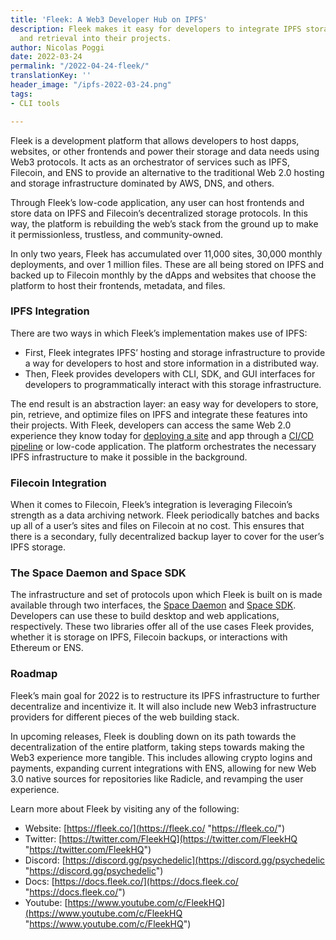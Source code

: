 ```yaml
---
title: 'Fleek: A Web3 Developer Hub on IPFS'
description: Fleek makes it easy for developers to integrate IPFS storage, pinning,
  and retrieval into their projects.
author: Nicolas Poggi
date: 2022-03-24
permalink: "/2022-04-24-fleek/"
translationKey: ''
header_image: "/ipfs-2022-03-24.png"
tags:
- CLI tools

---
```

Fleek is a development platform that allows developers to host dapps, websites, or other frontends and power their storage and data needs using Web3 protocols. It acts as an orchestrator of services such as IPFS, Filecoin, and ENS to provide an alternative to the traditional Web 2.0 hosting and storage infrastructure dominated by AWS, DNS, and others.

Through Fleek’s low-code application, any user can host frontends and store data on IPFS and Filecoin’s decentralized storage protocols. In this way, the platform is rebuilding the web’s stack from the ground up to make it permissionless, trustless, and community-owned.

In only two years, Fleek has accumulated over 11,000 sites, 30,000 monthly deployments, and over 1 million files. These are all being stored on IPFS and backed up to Filecoin monthly by the dApps and websites that choose the platform to host their frontends, metadata, and files.

### **IPFS Integration** 

There are two ways in which Fleek’s implementation makes use of IPFS:

* First, Fleek integrates IPFS’ hosting and storage infrastructure to provide a way for developers to host and store information in a distributed way.
* Then, Fleek provides developers with CLI, SDK, and GUI interfaces for developers to programmatically interact with this storage infrastructure.

The end result is an abstraction layer: an easy way for developers to store, pin, retrieve, and optimize files on IPFS and integrate these features into their projects. With Fleek, developers can access the same Web 2.0 experience they know today for [deploying a site](https://www.youtube.com/watch?v=4XJZsQVu0Gk) and app through a [CI/CD pipeline](https://www.youtube.com/watch?v=OcwYPG83DNw) or low-code application. The platform orchestrates the necessary IPFS infrastructure to make it possible in the background.

### **Filecoin Integration**

When it comes to Filecoin, Fleek’s integration is leveraging Filecoin’s strength as a data archiving network. Fleek periodically batches and backs up all of a user’s sites and files on Filecoin at no cost. This ensures that there is a secondary, fully decentralized backup layer to cover for the user’s IPFS storage.

### **The Space Daemon and Space SDK**

The infrastructure and set of protocols upon which Fleek is built on is made available through two interfaces, the [Space Daemon](https://fleek.co/space-daemon) and [Space SDK](https://fleek.co/space-sdk/). Developers can use these to build desktop and web applications, respectively. These two libraries offer all of the use cases Fleek provides, whether it is storage on IPFS, Filecoin backups, or interactions with Ethereum or ENS.

### **Roadmap**

Fleek’s main goal for 2022 is to restructure its IPFS infrastructure to further decentralize and incentivize it. It will also include new Web3 infrastructure providers for different pieces of the web building stack.

In upcoming releases, Fleek is doubling down on its path towards the decentralization of the entire platform, taking steps towards making the Web3 experience more tangible. This includes allowing crypto logins and payments, expanding current integrations with ENS, allowing for new Web 3.0 native sources for repositories like Radicle, and revamping the user experience.

Learn more about Fleek by visiting any of the following:

* Website: [https://fleek.co/](https://fleek.co/ "https://fleek.co/")
* Twitter: [https://twitter.com/FleekHQ](https://twitter.com/FleekHQ "https://twitter.com/FleekHQ")
* Discord: [https://discord.gg/psychedelic](https://discord.gg/psychedelic "https://discord.gg/psychedelic")
* Docs: [https://docs.fleek.co/](https://docs.fleek.co/ "https://docs.fleek.co/")
* Youtube: [https://www.youtube.com/c/FleekHQ](https://www.youtube.com/c/FleekHQ "https://www.youtube.com/c/FleekHQ")